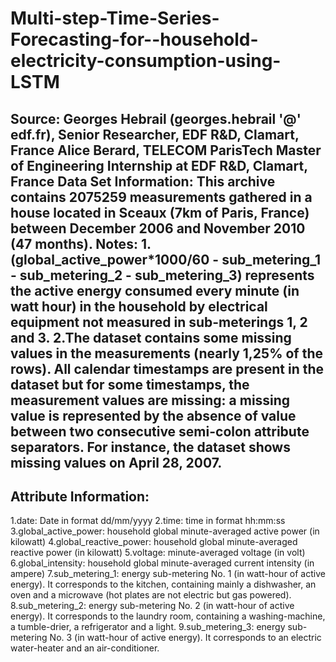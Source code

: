 # Multi-step-Time-Series-Forecasting-for--household-electricity-consumption-using-LSTM
## Source:  Georges Hebrail (georges.hebrail '@' edf.fr), Senior Researcher, EDF R&amp;D, Clamart, France Alice Berard, TELECOM ParisTech Master of Engineering Internship at EDF R&amp;D, Clamart, France  Data Set Information:  This archive contains 2075259 measurements gathered in a house located in Sceaux (7km of Paris, France) between December 2006 and November 2010 (47 months). Notes: 1.(global_active_power*1000/60 - sub_metering_1 - sub_metering_2 - sub_metering_3) represents the active energy consumed every minute (in watt hour) in the household by electrical equipment not measured in sub-meterings 1, 2 and 3. 2.The dataset contains some missing values in the measurements (nearly 1,25% of the rows). All calendar timestamps are present in the dataset but for some timestamps, the measurement values are missing: a missing value is represented by the absence of value between two consecutive semi-colon attribute separators. For instance, the dataset shows missing values on April 28, 2007.  

## Attribute Information:  

1.date: Date in format dd/mm/yyyy 2.time: time in format hh:mm:ss 3.global_active_power: household global minute-averaged active power (in kilowatt) 4.global_reactive_power: household global minute-averaged reactive power (in kilowatt) 5.voltage: minute-averaged voltage (in volt) 6.global_intensity: household global minute-averaged current intensity (in ampere) 7.sub_metering_1: energy sub-metering No. 1 (in watt-hour of active energy). It corresponds to the kitchen, containing mainly a dishwasher, an oven and a microwave (hot plates are not electric but gas powered). 8.sub_metering_2: energy sub-metering No. 2 (in watt-hour of active energy). It corresponds to the laundry room, containing a washing-machine, a tumble-drier, a refrigerator and a light. 9.sub_metering_3: energy sub-metering No. 3 (in watt-hour of active energy). It corresponds to an electric water-heater and an air-conditioner.
